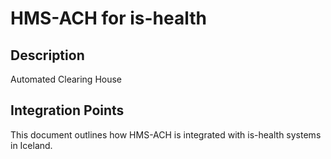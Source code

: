 # HMS-ACH for is-health

## Description

Automated Clearing House

## Integration Points

This document outlines how HMS-ACH is integrated with is-health systems in Iceland.
